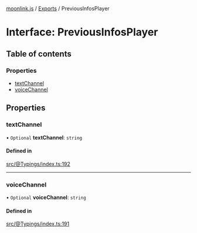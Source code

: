[moonlink.js](../README.md) / [Exports](../modules.md) / PreviousInfosPlayer

# Interface: PreviousInfosPlayer

## Table of contents

### Properties

- [textChannel](PreviousInfosPlayer.md#textchannel)
- [voiceChannel](PreviousInfosPlayer.md#voicechannel)

## Properties

### textChannel

• `Optional` **textChannel**: `string`

#### Defined in

[src/@Typings/index.ts:192](https://github.com/Ecliptia/moonlink.js/blob/694fece/src/@Typings/index.ts#L192)

___

### voiceChannel

• `Optional` **voiceChannel**: `string`

#### Defined in

[src/@Typings/index.ts:191](https://github.com/Ecliptia/moonlink.js/blob/694fece/src/@Typings/index.ts#L191)
